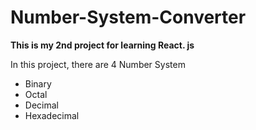 # Number-System-Converter

**This is my 2nd project for learning React. js**

In this project, there are 4 Number System
- Binary
- Octal
- Decimal
- Hexadecimal
